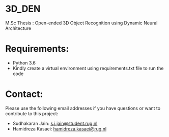 # 3D_DEN
M.Sc Thesis : Open-ended 3D Object Recognition using Dynamic Neural Architecture

# Requirements:
- Python 3.6
- Kindly create a virtual environment using requirements.txt file to run the code

# Contact: 
Please use the following email addresses if you have questions or want to contribute to this project:
- Sudhakaran Jain: s.j.jain@student.rug.nl
- Hamidreza Kasaei: hamidreza.kasaei@rug.nl
